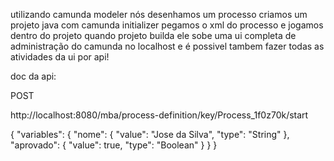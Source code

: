 utilizando camunda modeler nós desenhamos um processo
criamos um projeto java com camunda initializer
pegamos o xml do processo e jogamos dentro do projeto
quando projeto builda ele sobe uma ui completa de administração do camunda no localhost
e é possivel tambem fazer todas as atividades da ui por api!

doc da api:

POST

http://localhost:8080/mba/process-definition/key/Process_1f0z70k/start

{ "variables": { "nome": { "value": "Jose da Silva", "type": "String" }, "aprovado": { "value": true, "type": "Boolean" } } }